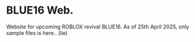 # BLUE16 Web.
Website for upcoming ROBLOX revival BLUE16. As of 25th April 2025, only sample files is here.. (lie)
